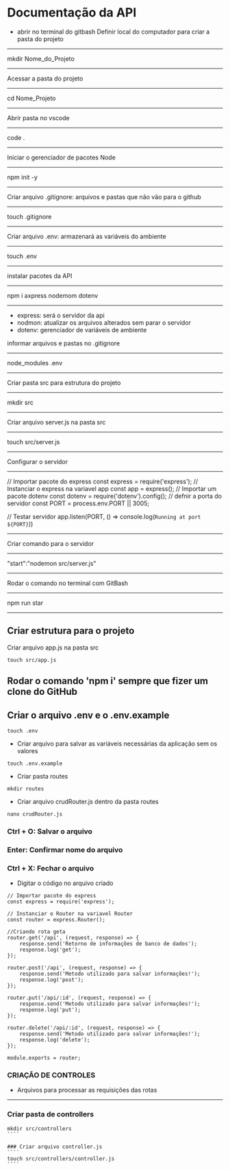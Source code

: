 # Documentação da API
* abrir no terminal do gitbash
Definir local do computador para criar a pasta do projeto
***
mkdir Nome_do_Projeto
***
Acessar a pasta do projeto
***
cd Nome_Projeto
***
Abrir pasta no vscode
***
code .
***
Iniciar o gerenciador de pacotes Node
***
npm init -y
***
Criar arquivo .gitignore: arquivos e pastas que não vão para o github
***
touch .gitignore
***
Criar arquivo .env: armazenará as variáveis do ambiente
***
touch .env
***
instalar pacotes da API
***
npm i axpress nodemom dotenv
***
* express: será o servidor da api
* nodmon: atualizar os arquivos alterados sem parar o servidor
* dotenv: gerenciador de variáveis de ambiente

informar arquivos e pastas no .gitignore
***
node_modules
.env
***
Criar pasta src para estrutura do projeto
***
mkdir src
***
Criar arquivo server.js na pasta src
***
touch src/server.js
***
Configurar o servidor
***
// Importar pacote do express
const express = require('express');
// Instanciar o express na variavel app
const app = express();
// Importar um pacote dotenv
const dotenv = require('dotenv').config();
// defnir a porta do servidor
const PORT = process.env.PORT || 3005;

// Testar servidor 
app.listen(PORT, () => console.log(`Running at port ${PORT}`))
***

Criar comando para o servidor
***
"start":"nodemon src/server.js"
***

Rodar o comando no terminal com GitBash
***
npm run star
***

## Criar estrutura para o projeto

Criar arquivo app.js na pasta src
```
touch src/app.js
```

## Rodar o comando 'npm i' sempre que fizer um clone do GitHub

## Criar o arquivo .env e o .env.example

````
touch .env
````
* Criar arquivo para salvar as variáveis necessárias da aplicação sem os valores
````
touch .env.example
````

* Criar pasta routes
````
mkdir routes
````
* Criar arquivo crudRouter.js dentro da pasta routes
````
nano crudRouter.js
````
### Ctrl + O: Salvar o arquivo
### Enter: Confirmar nome do arquivo
### Ctrl + X: Fechar o arquivo

* Digitar o código no arquivo criado
````
// Importar pacote do express
const express = require('express');

// Instanciar o Router na variavel Router
const router = express.Router();

//Criando rota geta
router.get('/api', (request, response) => {
    response.send('Retorno de informações de banco de dados');
    response.log('get');
});

router.post('/api', (request, response) => {
    response.send('Metodo utilizado para salvar informações!');
    response.log('post');
});

router.put('/api/:id', (request, response) => {
    response.send('Metodo utilizado para salvar informações!');
    response.log('put');
});

router.delete('/api/:id', (request, response) => {
    response.send('Metodo utilizado para salvar informações!');
    response.log('delete');
});

module.exports = router;

````


### CRIAÇÃO DE CONTROLES
* Arquivos para processar as requisições das rotas

<hr>

### Criar pasta de controllers
`````
mkdir src/controllers
````

### Criar arquivo controller.js
````
touch src/controllers/controller.js
````